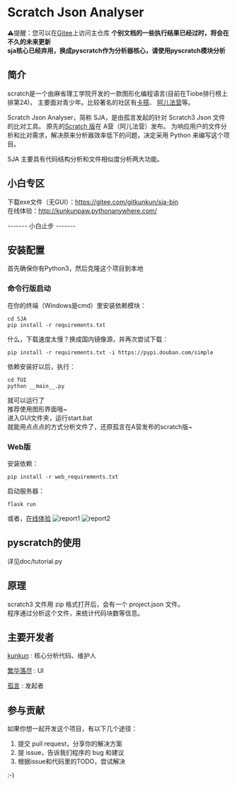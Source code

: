 # Scratch Json Analyser
⚠提醒：您可以在[Gitee](https://gitee.com/gitkunkun/SJA)上访问主仓库
**个别文档的一些执行结果已经过时，将会在不久的未来更新**  
**sja核心已经弃用，换成pyscratch作为分析器核心，请使用pyscratch模块分析**
## 简介

scratch是一个由麻省理工学院开发的一款图形化编程语言(目前在Tiobe排行榜上排第24)，
主要面对青少年。比较著名的社区有[卡搭](https://kada.163.com/)、
[阿儿法营](http://aerfaying.com/)等。

Scratch Json Analyser，简称 SJA，是由孤言发起的针对 Scratch3 Json 文件的比对工具。
原先的[Scratch 版](https://www.aerfaying.com/Projects/512945)在 A营（阿儿法营）发布。
为响应用户的文件分析和比对需求，解决原来分析器效率低下的问题，决定采用 Python 来编写这个项目。  

SJA 主要具有代码结构分析和文件相似度分析两大功能。  

## 小白专区
下载exe文件（无GUI）：https://gitee.com/gitkunkun/sja-bin  
在线体验：http://kunkunpaw.pythonanywhere.com/  

------- 小白止步 -------

## 安装配置
首先确保你有Python3，然后克隆这个项目到本地
### 命令行版启动
在你的终端（Windows是cmd）里安装依赖模块：  
```shell
cd SJA
pip install -r requirements.txt
```
什么，下载速度太慢？换成国内镜像源，并再次尝试下载：
```shell
pip install -r requirements.txt -i https://pypi.douban.com/simple
```
依赖安装好以后，执行：  
```shell
cd TUI
python __main__.py
```
就可以运行了  
推荐使用图形界面哦~  
进入GUI文件夹，运行start.bat  
就能用点点点的方式分析文件了，还原孤言在A营发布的scratch版~  
### Web版
安装依赖：
```
pip install -r web_requirements.txt
```
启动服务器：
```
flask run
```
或者，[在线体验](http://kunkunpaw.pythonanywhere.com/)
![report1](./doc/report1.png)
![report2](./doc/report2.png)

## pyscratch的使用
详见doc/tutorial.py
    

## 原理

scratch3 文件用 zip 格式打开后，会有一个 project.json 文件。  
程序通过分析这个文件，来统计代码块数等信息。

## 主要开发者

[kunkun](https://github.com/kunkunhub) : 核心分析代码、维护人

[繁华落尽](https://gitee.com/sun-cheng) : UI

[孤言](https://github.com/GuYan1024) : 发起者

## 参与贡献

如果你想一起开发这个项目，有以下几个途径：

1. 提交 pull request，分享你的解决方案
2. 提 issue，告诉我们程序的 bug 和建议
3. 根据issue和代码里的TODO，尝试解决

:-)
